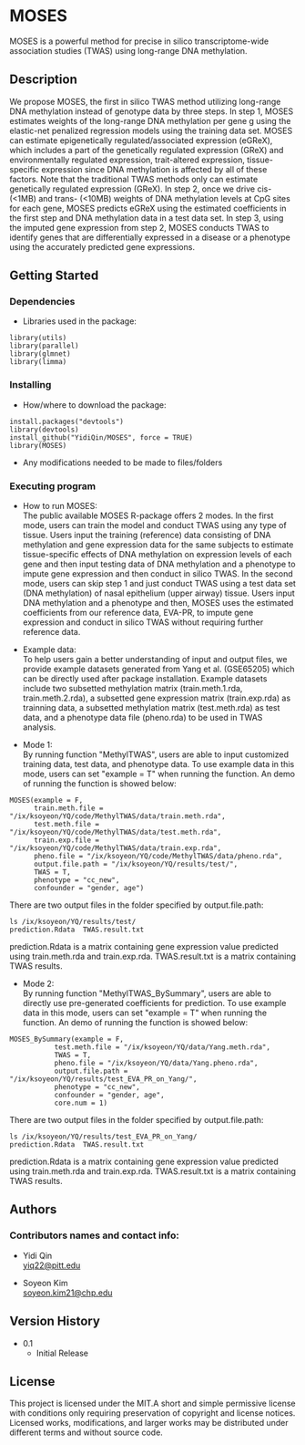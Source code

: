# MOSES

MOSES is a powerful method for precise in silico transcriptome-wide association studies (TWAS) using long-range DNA methylation.

## Description

We propose MOSES, the first in silico TWAS method utilizing long-range DNA methylation instead of genotype data by three steps. In step 1, MOSES estimates weights of the long-range DNA methylation per gene g using the elastic-net penalized regression models using the training data set. MOSES can estimate epigenetically regulated/associated expression (eGReX), which includes a part of the genetically regulated expression (GReX) and environmentally regulated expression,  trait-altered expression, tissue-specific expression since DNA methylation is affected by all of these factors. Note that the traditional TWAS methods only can estimate genetically regulated expression (GReX). In step 2, once we drive cis- (<1MB) and trans- (<10MB) weights of DNA methylation levels at CpG sites for each gene, MOSES predicts eGReX using the estimated coefficients in the first step and DNA methylation data in a test data set. In step 3, using the imputed gene expression from step 2, MOSES conducts TWAS to identify genes that are differentially expressed in a disease or a phenotype using the accurately predicted gene expressions.  

## Getting Started

### Dependencies

* Libraries used in the package:
```
library(utils)
library(parallel)
library(glmnet)
library(limma)
```

### Installing

* How/where to download the package:
```
install.packages("devtools")
library(devtools)
install_github("YidiQin/MOSES", force = TRUE)
library(MOSES)
```
* Any modifications needed to be made to files/folders

### Executing program

* How to run MOSES: \
The public available MOSES R-package offers 2 modes. In the first mode, users can train the model and conduct TWAS using any type of tissue. Users input the training (reference) data consisting of DNA methylation and gene expression data for the same subjects to estimate tissue-specific effects of DNA methylation on expression levels of each gene and then input testing data of DNA methylation and a phenotype to impute gene expression and then conduct in silico TWAS. In the second mode, users can skip step 1 and just conduct TWAS using a test data set (DNA methylation) of nasal epithelium (upper airway) tissue. Users input DNA methylation and a phenotype and then, MOSES uses the estimated coefficients from our reference data, EVA-PR, to impute gene expression and conduct in silico TWAS without requiring further reference data.

* Example data: \
To help users gain a better understanding of input and output files, we provide example datasets generated from Yang et al. (GSE65205) which can be directly used after package installation. Example datasets include two subsetted methylation matrix (train.meth.1.rda, train.meth.2.rda), a subsetted gene expression matrix (train.exp.rda) as trainning data, a subsetted methylation matrix (test.meth.rda) as test data, and a phenotype data file (pheno.rda) to be used in TWAS analysis.

* Mode 1: \
By running function "MethylTWAS", users are able to input customized training data, test data, and phenotype data. To use example data in this mode, users can set "example = T" when running the function. An demo of running the function is showed below:
```
MOSES(example = F,
      train.meth.file = "/ix/ksoyeon/YQ/code/MethylTWAS/data/train.meth.rda",
      test.meth.file = "/ix/ksoyeon/YQ/code/MethylTWAS/data/test.meth.rda",
      train.exp.file = "/ix/ksoyeon/YQ/code/MethylTWAS/data/train.exp.rda",
      pheno.file = "/ix/ksoyeon/YQ/code/MethylTWAS/data/pheno.rda",
      output.file.path = "/ix/ksoyeon/YQ/results/test/",
      TWAS = T,
      phenotype = "cc_new",
      confounder = "gender, age")
```
There are two output files in the folder specified by output.file.path:
```
ls /ix/ksoyeon/YQ/results/test/
prediction.Rdata  TWAS.result.txt
```
prediction.Rdata is a matrix containing gene expression value predicted using train.meth.rda and train.exp.rda. TWAS.result.txt is a matrix containing TWAS results.

* Mode 2: \
By running function "MethylTWAS_BySummary", users are able to directly use pre-generated coefficients for prediction. To use example data in this mode, users can set "example = T" when running the function. An demo of running the function is showed below:
```
MOSES_BySummary(example = F,
           test.meth.file = "/ix/ksoyeon/YQ/data/Yang.meth.rda",
           TWAS = T,
           pheno.file = "/ix/ksoyeon/YQ/data/Yang.pheno.rda",
           output.file.path = "/ix/ksoyeon/YQ/results/test_EVA_PR_on_Yang/",
           phenotype = "cc_new",
           confounder = "gender, age",
           core.num = 1)
```
There are two output files in the folder specified by output.file.path:
```
ls /ix/ksoyeon/YQ/results/test_EVA_PR_on_Yang/
prediction.Rdata  TWAS.result.txt
```
prediction.Rdata is a matrix containing gene expression value predicted using train.meth.rda and train.exp.rda. TWAS.result.txt is a matrix containing TWAS results.

## Authors

### Contributors names and contact info:

* Yidi Qin \
yiq22@pitt.edu


* Soyeon Kim \
soyeon.kim21@chp.edu

## Version History

* 0.1
    * Initial Release

## License

This project is licensed under the MIT.A short and simple permissive license with conditions only requiring preservation of copyright and license notices. Licensed works, modifications, and larger works may be distributed under different terms and without source code.
